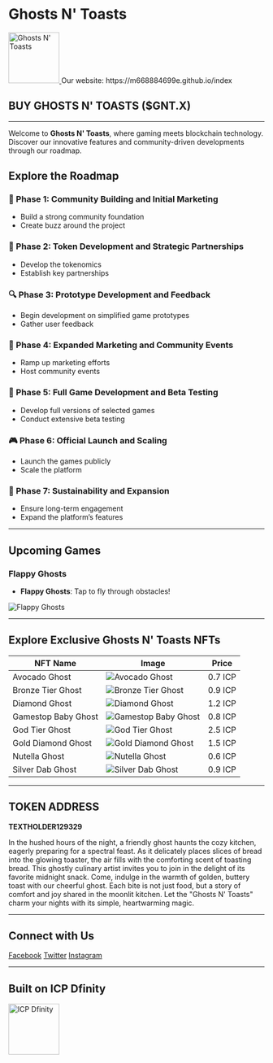 # Ghosts N' Toasts

<a href="https://m668884699e.github.io/GhostsN-Toasts/">
  <img src="./GhostWithToast/src/assets/img/ghostwithtoastlogo.png" alt="Ghosts N' Toasts" style="width: 100px; height: auto;">
</a>
Our website: https://m668884699e.github.io/index

## BUY GHOSTS N' TOASTS ($GNT.X)

---

Welcome to **Ghosts N' Toasts**, where gaming meets blockchain technology. Discover our innovative features and community-driven developments through our roadmap.

## Explore the Roadmap

### 🌟 Phase 1: Community Building and Initial Marketing
- Build a strong community foundation
- Create buzz around the project

### 👥 Phase 2: Token Development and Strategic Partnerships
- Develop the tokenomics
- Establish key partnerships

### 🔍 Phase 3: Prototype Development and Feedback
- Begin development on simplified game prototypes
- Gather user feedback

### 📢 Phase 4: Expanded Marketing and Community Events
- Ramp up marketing efforts
- Host community events

### 🚀 Phase 5: Full Game Development and Beta Testing
- Develop full versions of selected games
- Conduct extensive beta testing

### 🎮 Phase 6: Official Launch and Scaling
- Launch the games publicly
- Scale the platform

### 💎 Phase 7: Sustainability and Expansion
- Ensure long-term engagement
- Expand the platform’s features

---

## Upcoming Games

### Flappy Ghosts
- **Flappy Ghosts**: Tap to fly through obstacles!

![Flappy Ghosts](./GhostWithToast/src/assets/img/games/flappy_ghosts.webp)

---

## Explore Exclusive Ghosts N' Toasts NFTs

| NFT Name | Image | Price |
| -------- | ----- | ----- |
| Avocado Ghost | ![Avocado Ghost](./GhostWithToast/src/assets/img/avoc_ghost.webp) | 0.7 ICP |
| Bronze Tier Ghost | ![Bronze Tier Ghost](./GhostWithToast/src/assets/img/bronze_tier_ghost.webp) | 0.9 ICP |
| Diamond Ghost | ![Diamond Ghost](./GhostWithToast/src/assets/img/diamondghost.webp) | 1.2 ICP |
| Gamestop Baby Ghost | ![Gamestop Baby Ghost](./GhostWithToast/src/assets/img/gamestop_baby_ghost.webp) | 0.8 ICP |
| God Tier Ghost | ![God Tier Ghost](./GhostWithToast/src/assets/img/godtierghost.webp) | 2.5 ICP |
| Gold Diamond Ghost | ![Gold Diamond Ghost](./GhostWithToast/src/assets/img/golddiamondghost.webp) | 1.5 ICP |
| Nutella Ghost | ![Nutella Ghost](./GhostWithToast/src/assets/img/nutella_ghost.webp) | 0.6 ICP |
| Silver Dab Ghost | ![Silver Dab Ghost](./GhostWithToast/src/assets/img/silver_dab_ghost.webp) | 0.9 ICP |

---

## TOKEN ADDRESS
**TEXTHOLDER129329**

In the hushed hours of the night, a friendly ghost haunts the cozy kitchen, eagerly preparing for a spectral feast. As it delicately places slices of bread into the glowing toaster, the air fills with the comforting scent of toasting bread. This ghostly culinary artist invites you to join in the delight of its favorite midnight snack. Come, indulge in the warmth of golden, buttery toast with our cheerful ghost. Each bite is not just food, but a story of comfort and joy shared in the moonlit kitchen. Let the "Ghosts N' Toasts" charm your nights with its simple, heartwarming magic.

---

## Connect with Us

[Facebook](https://www.facebook.com/your_facebook_page)
[Twitter](https://www.instagram.com/ghostsntoastsgames/)
[Instagram](https://www.instagram.com/ghostsntoastsgames/)

---

## Built on ICP Dfinity

<a href="https://internetcomputer.org/">
  <img src="./GhostWithToast/src/assets/img/internet-computer-icp-logo.png" alt="ICP Dfinity" style="width: 100px; height: auto;">
</a>
